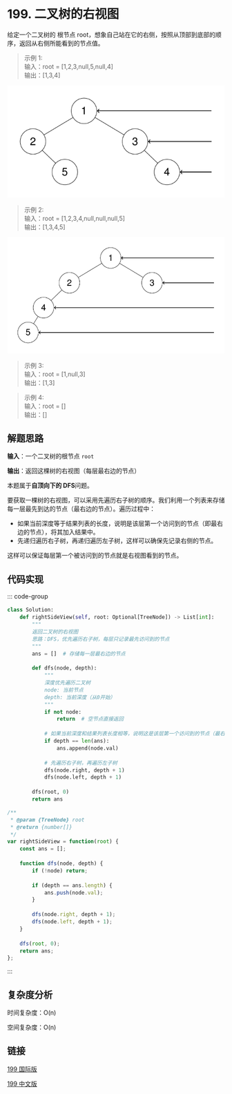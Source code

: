 # 199. 二叉树的右视图 <Badge type="warning" text="Medium" />

给定一个二叉树的 根节点 root，想象自己站在它的右侧，按照从顶部到底部的顺序，返回从右侧所能看到的节点值。

>示例 1:  
输入：root = [1,2,3,null,5,null,4]  
输出：[1,3,4]

![199-1](./assets/199-1.png)

>示例 2:  
输入：root = [1,2,3,4,null,null,null,5]  
输出：[1,3,4,5]

![199-2](./assets/199-2.png)

>示例 3:  
输入：root = [1,null,3]  
输出：[1,3]

>示例 4:  
输入：root = []  
输出：[]

## 解题思路

**输入**：一个二叉树的根节点 `root`

**输出**：返回这棵树的右视图（每层最右边的节点）

本题属于**自顶向下的 DFS**问题。

要获取一棵树的右视图，可以采用先遍历右子树的顺序。我们利用一个列表来存储每一层最先到达的节点（最右边的节点）。遍历过程中：

* 如果当前深度等于结果列表的长度，说明是该层第一个访问到的节点（即最右边的节点），将其加入结果中。
* 先递归遍历右子树，再递归遍历左子树，这样可以确保先记录右侧的节点。

这样可以保证每层第一个被访问到的节点就是右视图看到的节点。

## 代码实现

::: code-group

```python
class Solution:
    def rightSideView(self, root: Optional[TreeNode]) -> List[int]:
        """
        返回二叉树的右视图
        思路：DFS，优先遍历右子树，每层只记录最先访问到的节点
        """
        ans = []  # 存储每一层最右边的节点

        def dfs(node, depth):
            """
            深度优先遍历二叉树
            node: 当前节点
            depth: 当前深度（从0开始）
            """
            if not node:
                return  # 空节点直接返回

            # 如果当前深度和结果列表长度相等，说明这是该层第一个访问到的节点（最右边）
            if depth == len(ans):
                ans.append(node.val)

            # 先遍历右子树，再遍历左子树
            dfs(node.right, depth + 1)
            dfs(node.left, depth + 1)
        
        dfs(root, 0)
        return ans
```

```javascript
/**
 * @param {TreeNode} root
 * @return {number[]}
 */
var rightSideView = function(root) {
    const ans = [];

    function dfs(node, depth) {
        if (!node) return;

        if (depth == ans.length) {
            ans.push(node.val);
        }

        dfs(node.right, depth + 1);
        dfs(node.left, depth + 1);
    }

    dfs(root, 0);
    return ans;
};
```

:::

## 复杂度分析

时间复杂度：O(n)

空间复杂度：O(n)

## 链接

[199 国际版](https://leetcode.com/problems/binary-tree-right-side-view/description/)

[199 中文版](https://leetcode.cn/problems/binary-tree-right-side-view/description/)
